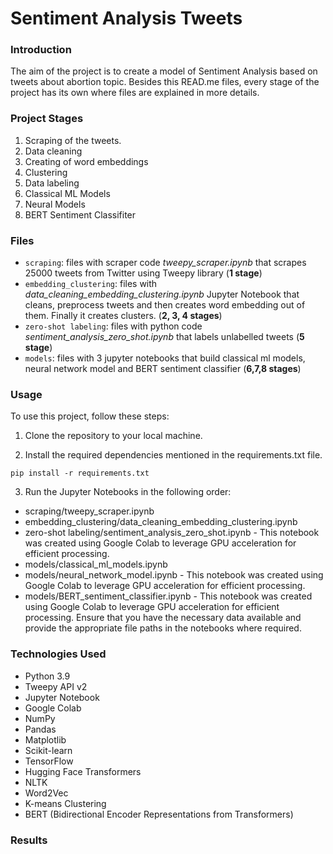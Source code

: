 # Sentiment Analysis Tweets

### Introduction

The aim of the project is to create a model of Sentiment Analysis based on tweets about abortion topic. Besides this READ.me files, every stage of the project has its own where files are explained in more details. 

### Project Stages

1. Scraping of the tweets. 
2. Data cleaning
3. Creating of word embeddings
4. Clustering 
5. Data labeling
6. Classical ML Models
7. Neural Models
8. BERT Sentiment Classifiter


### Files

- `scraping`: files with scraper code *tweepy_scraper.ipynb* that scrapes 25000 tweets from Twitter using Tweepy library (**1 stage**)
- `embedding_clustering`: files with *data_cleaning_embedding_clustering.ipynb* Jupyter Notebook that cleans, preprocess tweets and then creates word embedding out of them. Finally it creates clusters. (**2, 3, 4 stages**) 
- `zero-shot labeling`: files with python code *sentiment_analysis_zero_shot.ipynb* that labels unlabelled tweets (**5 stage**)
- `models`: files with 3 jupyter notebooks that build classical ml models, neural network model and BERT sentiment classifier  (**6,7,8 stages**)

### Usage
To use this project, follow these steps:

1. Clone the repository to your local machine.

2. Install the required dependencies mentioned in the requirements.txt file.

```pip install -r requirements.txt```


3. Run the Jupyter Notebooks in the following order:

- scraping/tweepy_scraper.ipynb
- embedding_clustering/data_cleaning_embedding_clustering.ipynb
- zero-shot labeling/sentiment_analysis_zero_shot.ipynb - This notebook was created using Google Colab to leverage GPU acceleration for efficient processing.
- models/classical_ml_models.ipynb
- models/neural_network_model.ipynb - This notebook was created using Google Colab to leverage GPU acceleration for efficient processing.
- models/BERT_sentiment_classifier.ipynb - This notebook was created using Google Colab to leverage GPU acceleration for efficient processing.
Ensure that you have the necessary data available and provide the appropriate file paths in the notebooks where required.

### Technologies Used

- Python 3.9
- Tweepy API v2
- Jupyter Notebook
- Google Colab
- NumPy
- Pandas
- Matplotlib
- Scikit-learn
- TensorFlow
- Hugging Face Transformers
- NLTK
- Word2Vec
- K-means Clustering
- BERT (Bidirectional Encoder Representations from Transformers)

### Results
